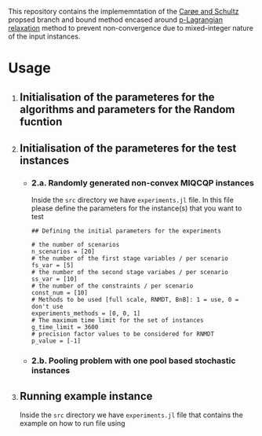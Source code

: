 
This repository contains the implememntation of the [Carøe and Schultz](https://www.sciencedirect.com/science/article/pii/S0167637798000509) propsed branch and bound method encased around [p-Lagrangian  relaxation](https://link.springer.com/article/10.1007/s10898-022-01138-y) method to prevent non-convergence due to mixed-integer nature of the input instances. 

# Usage 
1. ## Initialisation of the parameteres for the algorithms and parameters for the Random fucntion

2. ## Initialisation of the parameteres for the test instances 
    - ### 2.a. Randomly generated non-convex MIQCQP instances
        Inside the `src` directory we have `experiments.jl` file. In this file please define the parameters for the instance(s) that you want to test 
        ```
        ## Defining the initial parameters for the experiments

        # the number of scenarios
        n_scenarios = [20]
        # the number of the first stage variables / per scenario
        fs_var = [5]
        # the number of the second stage variabes / per scenario
        ss_var = [10]
        # the number of the constraints / per scenario
        const_num = [10]
        # Methods to be used [full scale, RNMDT, BnB]: 1 = use, 0 = don't use
        experiments_methods = [0, 0, 1]
        # The maximum time limit for the set of instances
        g_time_limit = 3600
        # precision factor values to be considered for RNMDT
        p_value = [-1]
        ```
    - ### 2.b. Pooling problem with one pool based stochastic instances
3. ## Running example instance
    Inside the `src` directory we have `experiments.jl` file that contains the example on how to run file using 